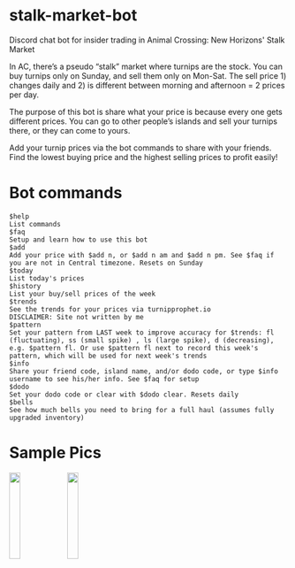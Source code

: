 # stalk-market-bot

Discord chat bot for insider trading in Animal Crossing: New Horizons' Stalk Market

In AC, there’s a pseudo “stalk” market where turnips are the stock. You can buy turnips only on Sunday, and sell them only on Mon-Sat.
The sell price 1) changes daily and 2) is different between morning and afternoon = 2 prices per day.

The purpose of this bot is share what your price is because every one gets different prices. You can go to other people’s islands and sell your turnips there, or they can come to yours.

Add your turnip prices via the bot commands to share with your friends. Find the lowest buying price and the highest selling prices to profit easily!

# Bot commands

```
$help
List commands
$faq
Setup and learn how to use this bot
$add
Add your price with $add n, or $add n am and $add n pm. See $faq if you are not in Central timezone. Resets on Sunday
$today
List today's prices
$history
List your buy/sell prices of the week
$trends
See the trends for your prices via turnipprophet.io
DISCLAIMER: Site not written by me
$pattern
Set your pattern from LAST week to improve accuracy for $trends: fl (fluctuating), ss (small spike) , ls (large spike), d (decreasing), e.g. $pattern fl. Or use $pattern fl next to record this week's pattern, which will be used for next week's trends
$info
Share your friend code, island name, and/or dodo code, or type $info username to see his/her info. See $faq for setup
$dodo
Set your dodo code or clear with $dodo clear. Resets daily
$bells
See how much bells you need to bring for a full haul (assumes fully upgraded inventory)
```

# Sample Pics
<img src="https://user-images.githubusercontent.com/6621087/95362330-8c2e6e80-0893-11eb-9c89-b1494a35867b.png" width="20%" height="20%">
<img src="https://user-images.githubusercontent.com/6621087/95362909-62c21280-0894-11eb-8d12-2a1a18997c27.png" width="20%" height="20%">

